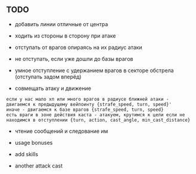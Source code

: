 TODO
---

- добавить линии отличные от центра
- ходить из стороны в сторону при атаке

- отступать от врагов опираясь на их радиус атаки
- не отступать, если уже дошли до базы врагов
- умное отступление с удержанием врагов в секторе обстрела (отступать задом вперёд)

- совмещать атаку и движение

```
если у нас мало хп или много врагов в радиусе ближней атаки - двигаемся к предыдущему вейпоинту {strafe_speed, turn, speed}'
иначе - двигаемся к базе врагов {strafe_speed, turn, speed}
есть враги в зоне действия каста - атакуем, крутимся к цели если не находимся в отступлении {turn, action, cast_angle, min_cast_distance}
```

- чтение сообщений и следование им

- usage bonuses
- add skills
- another attack cast
